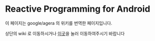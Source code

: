 # Reactive Programming for Android

이 페이지는 google/agera 의 위키를 번역한 페이지입니다.

상단의 wiki 로 이동하시거나 [이곳](https://github.com/ZeroBrain/agera-wiki-kr/wiki)을 눌러 이동하여주시기 바랍니다
